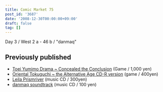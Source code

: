 ```yaml
---
title: Comic Market 75
post_id: '3687'
date: '2008-12-30T00:00:00+09:00'
draft: false
tag: []
---
```


Day 3 / West 2 a - 46 b / "danmaq"

## Previously published

*   [Toei Yumimo Drama ~ Concealed the Conclusion](/!/thC/) (Game / 1,000 yen)
*   [Oriental Tokuguchi ~ the Alternative Age CD-R version](/!/thA/) (game / 400yen)
*   [Leila Prismriver](/!/leila/) (music CD / 300yen)
*   [danmaq soundtrack](/!/dst/) (music CD / 100 yen)